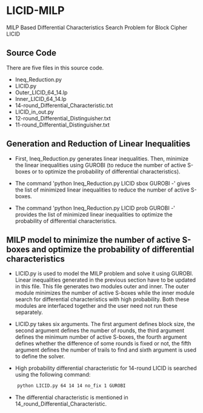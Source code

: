 
# LICID-MILP

MILP Based Differential Characteristics Search Problem for Block Cipher LICID


## Source Code

There are five files in this source code.
- Ineq_Reduction.py 
- LICID.py
- Outer_LICID_64_14.lp
- Inner_LICID_64_14.lp
- 14-round_Differential_Characteristic.txt
- LICID_in_out.py
- 12-round_Differential_Distinguisher.txt
- 11-round_Differential_Distinguisher.txt

## Generation and Reduction of Linear Inequalities

- First, Ineq_Reduction.py generates linear inequalities. Then, minimize the linear inequalities using GUROBI (to reduce the number of active S-boxes or to optimize the probability of differential characteristics).

- The command 'python Ineq_Reduction.py LICID sbox GUROBI -' gives the list of minimized linear inequalities to reduce the number of active S-boxes.

- The command 'python Ineq_Reduction.py LICID prob GUROBI -' provides the list of minimized linear inequalities to optimize the probability of differential characteristics.


## MILP model to minimize the number of active S-boxes and optimize the probability of differential characteristics

- LICID.py is used to model the MILP problem and solve it using GUROBI. Linear inequalities generated in the previous section have to be updated in this file. This file generates two modules outer and inner. The outer module minimizes the number of active S-boxes while the inner module search for differential characteristics with high probability. Both these modules are interfaced together and the user need not run these separately.

- LICID.py takes six arguments. The first argument defines block size, the second argument defines the number of rounds, the third argument defines the minimum number of active S-boxes, the fourth argument defines whether the difference of some rounds is fixed or not, the fifth argument defines the number of trails to find and sixth argument is used to define the solver.

- High probability differential characteristic for 14-round LICID is searched using the following command:
```bash
    python LICID.py 64 14 14 no_fix 1 GUROBI
```

- The differential characteristic is mentioned in 14_round_Differential_Characteristic. 
